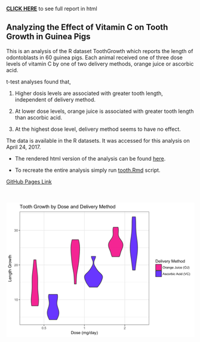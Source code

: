 [**CLICK HERE**](https://reyvaz.github.io/Rs-ToothGrowth/tooth.html)
to see full report in html

## Analyzing the Effect of Vitamin C on Tooth Growth in Guinea Pigs

This is an analysis of the R dataset ToothGrowth which reports the length of odontoblasts in 60 guinea pigs. Each animal received one of three dose levels of vitamin C by one of two delivery methods, orange juice or ascorbic acid.

t-test analyses found that,

1. Higher dosis levels are associated with greater tooth length, independent of delivery method.  

2. At lower dose levels, orange juice is associated with greater tooth length than ascorbic acid.   

3. At the highest dose level, delivery method seems to have no effect.   

The data is available in the R datasets. It was accessed for this analysis on April 24, 2017. 

* The rendered html version of the analysis can be found [here](https://reyvaz.github.io/Rs-ToothGrowth/tooth.html).   

* To recreate the entire analysis simply run [tooth.Rmd](tooth.Rmd) script. 

[GitHub Pages Link](https://reyvaz.github.io/Rs-ToothGrowth/)  
<br><br>

<center>
<a href="https://reyvaz.github.io/Rs-ToothGrowth/tooth.html" rel="see html report">
<img src="tooth_files/figure-html/plot1-1.png" alt="Drawing" 
style="width: 600px;"/></a>
</center>
<br><br>